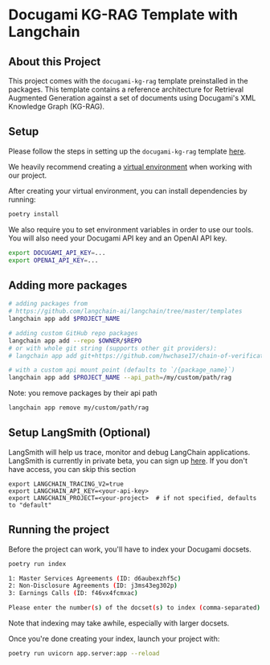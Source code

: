 # Docugami KG-RAG Template with Langchain

## About this Project

This project comes with the `docugami-kg-rag` template preinstalled in the packages. This template contains a reference architecture for Retrieval Augmented Generation against a set of documents using Docugami's XML Knowledge Graph (KG-RAG).

## Setup

Please follow the steps in setting up the `docugami-kg-rag` template [here](packages/docugami-kg-rag/README.md).

We heavily recommend creating a [virtual environment](https://github.com/pypa/virtualenv) when working with our project.

After creating your virtual environment, you can install dependencies by running:

```bash
poetry install
```

We also require you to set environment variables in order to use our tools. You will also need your Docugami API key and an OpenAI API key.

```bash
export DOCUGAMI_API_KEY=...
export OPENAI_API_KEY=...
```

## Adding more packages

```bash
# adding packages from 
# https://github.com/langchain-ai/langchain/tree/master/templates
langchain app add $PROJECT_NAME

# adding custom GitHub repo packages
langchain app add --repo $OWNER/$REPO
# or with whole git string (supports other git providers):
# langchain app add git+https://github.com/hwchase17/chain-of-verification

# with a custom api mount point (defaults to `/{package_name}`)
langchain app add $PROJECT_NAME --api_path=/my/custom/path/rag
```

Note: you remove packages by their api path

```bash
langchain app remove my/custom/path/rag
```

## Setup LangSmith (Optional)
LangSmith will help us trace, monitor and debug LangChain applications. 
LangSmith is currently in private beta, you can sign up [here](https://smith.langchain.com/). 
If you don't have access, you can skip this section


```shell
export LANGCHAIN_TRACING_V2=true
export LANGCHAIN_API_KEY=<your-api-key>
export LANGCHAIN_PROJECT=<your-project>  # if not specified, defaults to "default"
```

## Running the project

Before the project can work, you'll have to index your Docugami docsets.

```bash
poetry run index

1: Master Services Agreements (ID: d6aubexzhf5c)
2: Non-Disclosure Agreements (ID: j3ms43eg302p)
3: Earnings Calls (ID: f46vx4fcmxac)

Please enter the number(s) of the docset(s) to index (comma-separated) or 'all' to index all docsets:
```

Note that indexing may take awhile, especially with larger docsets.

Once you're done creating your index, launch your project with:

```bash
poetry run uvicorn app.server:app --reload
```
